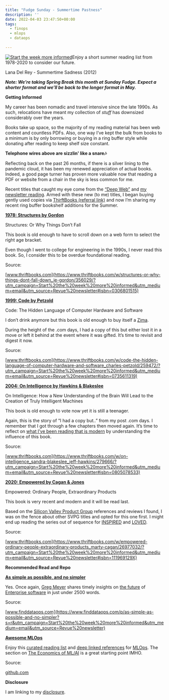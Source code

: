 ```yaml
---
title: "Fudge Sunday - Summertime Pastness"
description: ''
date: 2022-04-03 23:47:50+00:00
tags:
  - finops
  - mlops
  - dataops
  
---
```


[![Start the week more informed](https://bucketeer-e05bbc84-baa3-437e-9518-adb32be77984.s3.amazonaws.com/public/images/7ed45742-4a58-4adc-8c9f-a15ea5d1e258_1200x115.png "Start the week more informed")](https://substackcdn.com/image/fetch/f_auto,q_auto:good,fl_progressive:steep/https%3A%2F%2Fbucketeer-e05bbc84-baa3-437e-9518-adb32be77984.s3.amazonaws.com%2Fpublic%2Fimages%2F7ed45742-4a58-4adc-8c9f-a15ea5d1e258_1200x115.png)Enjoy a short summer reading list from 1978-2020 to consider our future.

Lana Del Rey - Summertime Sadness (2012)

***Note: We’re taking Spring Break this month at Sunday Fudge. Expect a shorter format and we’ll be back to the longer format in May.***

 **Getting Informed**

My career has been nomadic and travel intensive since the late 1990s. As such, relocations have meant my collection of *stuff* has downsized considerably over the years.

Books take up space, so the majority of my reading material has been web content and countless PDFs. Also, one way I’ve kept the bulk from books to a minimum is by only borrowing or buying in a ring buffer style while donating after reading to keep shelf size constant.

 **Telephone wires above are sizzlin' like a snare🎶**

Reflecting back on the past 26 months, if there is a silver lining to the pandemic cloud, it has been my renewed appreciation of actual books. Indeed, a good page turner has proven more valuable now that reading a PDF or website from a chair in the sky is less common for me.

Recent titles that caught my eye come from the [“Deep Web”](https://sunday.fudge.org/issues/fudge-sunday-saas-trendspotting-877717?utm_campaign=Start%20the%20week%20more%20informed&utm_medium=email&utm_source=Revue%20newsletter) and [my newsletter reading](https://sunday.fudge.org/issues/fudge-sunday-twitter-matter-and-data-driven-journalism-836999?utm_campaign=Start%20the%20week%20more%20informed&utm_medium=email&utm_source=Revue%20newsletter). Armed with these new (to me) titles, I began buying gently used copies via [ThirftBooks (referral link)](https://www.thriftbooks.com/share/?code=BnNouie%252bjw82xKuWk%252bPLnw%253d%253d&utm_campaign=Start%20the%20week%20more%20informed&utm_medium=email&utm_source=Revue%20newsletter) and now I’m sharing my recent ring buffer bookshelf additions for the Summer.

**[1978: Structures by Gordon](https://www.thriftbooks.com/w/structures-or-why-things-dont-fall-down_je-gordon/356029/?utm_campaign=Start%20the%20week%20more%20informed&utm_medium=email&utm_source=Revue%20newsletter#isbn=0306801515)**

Structures: Or Why Things Don’t Fall

This book is old enough to have to scroll down on a web form to select the right age bracket.

Even though I went to college for engineering in the 1990s, I never read this book. So, I consider this to be overdue foundational reading.

Source:

[www.thriftbooks.com](https://www.thriftbooks.com/w/structures-or-why-things-dont-fall-down_je-gordon/356029/?utm_campaign=Start%20the%20week%20more%20informed&utm_medium=email&utm_source=Revue%20newsletter#isbn=0306801515)

**[1999: Code by Petzold](https://www.thriftbooks.com/w/code-the-hidden-language-of-computer-hardware-and-software_charles-petzold/259472/?utm_campaign=Start%20the%20week%20more%20informed&utm_medium=email&utm_source=Revue%20newsletter#isbn=0735611319)**

Code: The Hidden Language of Computer Hardware and Software

I don’t drink anymore but this book is old enough to buy itself a [Zima](https://www.youtube.com/watch?utm_campaign=Start%20the%20week%20more%20informed&utm_medium=email&utm_source=Revue%20newsletter&v=8TqsSGq1dOI).

During the height of the .com days, I had a copy of this but either lost it in a move or left it behind at the event where it was gifted. It’s time to revisit and digest it now.

Source:

[www.thriftbooks.com](https://www.thriftbooks.com/w/code-the-hidden-language-of-computer-hardware-and-software_charles-petzold/259472/?utm_campaign=Start%20the%20week%20more%20informed&utm_medium=email&utm_source=Revue%20newsletter#isbn=0735611319)

**[2004: On Intelligence by Hawkins & Blakeslee](https://www.thriftbooks.com/w/on-intelligence_sandra-blakeslee_jeff-hawkins/279666/?utm_campaign=Start%20the%20week%20more%20informed&utm_medium=email&utm_source=Revue%20newsletter#isbn=0805078533)**

On Intelligence: How a New Understanding of the Brain Will Lead to the Creation of Truly Intelligent Machines

This book is old enough to vote now yet it is still a teenager.

Again, this is the story of “I had a copy but..” from my post .com days. I remember that I got through a few chapters then moved again. It’s time to reflect on [what I’ve been reading that is modern](https://numenta.com?utm_campaign=Start%20the%20week%20more%20informed&utm_medium=email&utm_source=Revue%20newsletter) by understanding the influence of this book.

Source:

[www.thriftbooks.com](https://www.thriftbooks.com/w/on-intelligence_sandra-blakeslee_jeff-hawkins/279666/?utm_campaign=Start%20the%20week%20more%20informed&utm_medium=email&utm_source=Revue%20newsletter#isbn=0805078533)

**[2020: Empowered by Cagan & Jones](https://www.thriftbooks.com/w/empowered-ordinary-people-extraordinary-products_marty-cagan/26977032/?utm_campaign=Start%20the%20week%20more%20informed&utm_medium=email&utm_source=Revue%20newsletter#isbn=111969129X)**

Empowered: Ordinary People, Extraordinary Products

This book is very recent and modern and it will be read last.

Based on the [Silicon Valley Product Group](https://svpg.com/empowered-ordinary-people-extraordinary-products/?utm_campaign=Start%20the%20week%20more%20informed&utm_medium=email&utm_source=Revue%20newsletter) references and reviews I found, I was on the fence about other SVPG titles and opted for this one first. I might end up reading the series out of sequence for [INSPIRED](https://svpg.com/inspired-how-to-create-products-customers-love/?utm_campaign=Start%20the%20week%20more%20informed&utm_medium=email&utm_source=Revue%20newsletter) and [LOVED](https://svpg.com/loved-how-to-rethink-marketing-for-tech-products/?utm_campaign=Start%20the%20week%20more%20informed&utm_medium=email&utm_source=Revue%20newsletter).

Source:

[www.thriftbooks.com](https://www.thriftbooks.com/w/empowered-ordinary-people-extraordinary-products_marty-cagan/26977032/?utm_campaign=Start%20the%20week%20more%20informed&utm_medium=email&utm_source=Revue%20newsletter#isbn=111969129X)

 **Recommended Read and Repo**

**[As simple as possible, and no simpler](https://www.finddataops.com/p/as-simple-as-possible-and-no-simpler?s=r&utm_campaign=Start%20the%20week%20more%20informed&utm_medium=email&utm_source=Revue%20newsletter)**

Yes. Once again, [Greg Meyer](https://www.finddataops.com/p/as-simple-as-possible-and-no-simpler?s=r&utm_campaign=Start%20the%20week%20more%20informed&utm_medium=email&utm_source=Revue%20newsletter) shares timely insights on [the future](https://www.finddataops.com/p/as-simple-as-possible-and-no-simpler?s=r&utm_campaign=Start%20the%20week%20more%20informed&utm_medium=email&utm_source=Revue%20newsletter) of [Enterprise software](https://www.finddataops.com/p/as-simple-as-possible-and-no-simpler?s=r&utm_campaign=Start%20the%20week%20more%20informed&utm_medium=email&utm_source=Revue%20newsletter) in just under 2500 words.

Source:

[www.finddataops.com](https://www.finddataops.com/p/as-simple-as-possible-and-no-simpler?s=r&utm_campaign=Start%20the%20week%20more%20informed&utm_medium=email&utm_source=Revue%20newsletter)

**[Awesome MLOps](https://github.com/visenger/awesome-mlops?utm_campaign=Start%20the%20week%20more%20informed&utm_medium=email&utm_source=Revue%20newsletter)**

Enjoy this [curated reading list](https://github.com/visenger/awesome-mlops?utm_campaign=Start%20the%20week%20more%20informed&utm_medium=email&utm_source=Revue%20newsletter) and [deep linked references](https://github.com/visenger/awesome-mlops?utm_campaign=Start%20the%20week%20more%20informed&utm_medium=email&utm_source=Revue%20newsletter) for [MLOps](https://github.com/visenger/awesome-mlops?utm_campaign=Start%20the%20week%20more%20informed&utm_medium=email&utm_source=Revue%20newsletter). The section on [The Economics of ML/AI](https://github.com/visenger/awesome-mlops?utm_campaign=Start%20the%20week%20more%20informed&utm_medium=email&utm_source=Revue%20newsletter#the-economics-of-mlai) is a great starting point IMHO.

Source:

[github.com](https://github.com/visenger/awesome-mlops?utm_campaign=Start%20the%20week%20more%20informed&utm_medium=email&utm_source=Revue%20newsletter)

 **Disclosure**

I am linking to my [disclosure](https://jaycuthrell.com/disclosure/?utm_campaign=sunday.fudge.org&utm_medium=email&utm_source=Revue%20newsletter).


